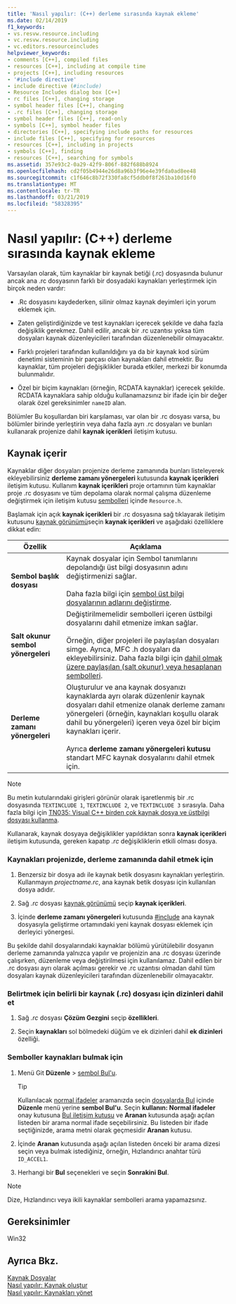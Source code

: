 ```yaml
---
title: 'Nasıl yapılır: (C++) derleme sırasında kaynak ekleme'
ms.date: 02/14/2019
f1_keywords:
- vs.resvw.resource.including
- vc.resvw.resource.including
- vc.editors.resourceincludes
helpviewer_keywords:
- comments [C++], compiled files
- resources [C++], including at compile time
- projects [C++], including resources
- '#include directive'
- include directive (#include)
- Resource Includes dialog box [C++]
- rc files [C++], changing storage
- symbol header files [C++], changing
- .rc files [C++], changing storage
- symbol header files [C++], read-only
- symbols [C++], symbol header files
- directories [C++], specifying include paths for resources
- include files [C++], specifying for resources
- resources [C++], including in projects
- symbols [C++], finding
- resources [C++], searching for symbols
ms.assetid: 357e93c2-0a29-42f9-806f-882f688b8924
ms.openlocfilehash: cd2f05b4944e26d8a96b3f96e4e39fda0ad8ee48
ms.sourcegitcommit: c1f646c8b72f330fa8cf5ddb0f8f261ba10d16f0
ms.translationtype: MT
ms.contentlocale: tr-TR
ms.lasthandoff: 03/21/2019
ms.locfileid: "58328395"
---
```

# <a name="how-to-include-resources-at-compile-time-c"></a>Nasıl yapılır: (C++) derleme sırasında kaynak ekleme

Varsayılan olarak, tüm kaynaklar bir kaynak betiği (.rc) dosyasında bulunur ancak ana .rc dosyasının farklı bir dosyadaki kaynakları yerleştirmek için birçok neden vardır:

- .Rc dosyasını kaydederken, silinir olmaz kaynak deyimleri için yorum eklemek için.

- Zaten geliştirdiğinizde ve test kaynakları içerecek şekilde ve daha fazla değişiklik gerekmez. Dahil edilir, ancak bir .rc uzantısı yoksa tüm dosyaları kaynak düzenleyicileri tarafından düzenlenebilir olmayacaktır.

- Farklı projeleri tarafından kullanıldığını ya da bir kaynak kod sürüm denetimi sisteminin bir parçası olan kaynakları dahil etmektir. Bu kaynaklar, tüm projeleri değişiklikler burada etkiler, merkezi bir konumda bulunmalıdır.

- Özel bir biçim kaynakları (örneğin, RCDATA kaynaklar) içerecek şekilde. RCDATA kaynaklara sahip olduğu kullanamazsınız bir ifade için bir değer olarak özel gereksinimler `nameID` alan.

Bölümler Bu koşullardan biri karşılaması, var olan bir .rc dosyası varsa, bu bölümler birinde yerleştirin veya daha fazla ayrı .rc dosyaları ve bunları kullanarak projenize dahil **kaynak içerikleri** iletişim kutusu.

## <a name="resource-includes"></a>Kaynak içerir

Kaynaklar diğer dosyaları projenize derleme zamanında bunları listeleyerek ekleyebilirsiniz **derleme zamanı yönergeleri** kutusunda **kaynak içerikleri** iletişim kutusu. Kullanım **kaynak içerikleri** proje ortamının tüm kaynaklar proje .rc dosyasını ve tüm depolama olarak normal çalışma düzenleme değiştirmek için iletişim kutusu [sembolleri](../windows/symbols-resource-identifiers.md) içinde `Resource.h`.

Başlamak için açık **kaynak içerikleri** bir .rc dosyasına sağ tıklayarak iletişim kutusunu [kaynak görünümü](how-to-create-a-resource-script-file.md#create-resources)seçin **kaynak içerikleri** ve aşağıdaki özelliklere dikkat edin:

| Özellik | Açıklama |
|---|---|
| **Sembol başlık dosyası** | Kaynak dosyalar için Sembol tanımlarını depolandığı üst bilgi dosyasının adını değiştirmenizi sağlar.<br/><br/>Daha fazla bilgi için [sembol üst bilgi dosyalarının adlarını değiştirme](../windows/changing-the-names-of-symbol-header-files.md). |
| **Salt okunur sembol yönergeleri** | Değiştirilmemelidir sembolleri içeren üstbilgi dosyalarını dahil etmenize imkan sağlar.<br/><br/>Örneğin, diğer projeleri ile paylaşılan dosyaları simge. Ayrıca, MFC .h dosyaları da ekleyebilirsiniz. Daha fazla bilgi için [dahil olmak üzere paylaşılan (salt okunur) veya hesaplanan sembolleri](../windows/including-shared-read-only-or-calculated-symbols.md). |
| **Derleme zamanı yönergeleri** | Oluşturulur ve ana kaynak dosyanızı kaynaklarda ayrı olarak düzenlenir kaynak dosyaları dahil etmenize olanak derleme zamanı yönergeleri (örneğin, kaynakları koşullu olarak dahil bu yönergeleri) içeren veya özel bir biçim kaynakları içerir.<br/><br/>Ayrıca **derleme zamanı yönergeleri kutusu** standart MFC kaynak dosyalarını dahil etmek için. |

> [!NOTE]
> Bu metin kutularındaki girişleri görünür olarak işaretlenmiş bir .rc dosyasında `TEXTINCLUDE 1`, `TEXTINCLUDE 2`, ve `TEXTINCLUDE 3` sırasıyla. Daha fazla bilgi için [TN035: Visual C++ birden çok kaynak dosya ve üstbilgi dosyası kullanma](../mfc/tn035-using-multiple-resource-files-and-header-files-with-visual-cpp.md).

Kullanarak, kaynak dosyaya değişiklikler yapıldıktan sonra **kaynak içerikleri** iletişim kutusunda, gereken kapatıp *.rc* değişikliklerin etkili olması dosya.

### <a name="to-include-resources-in-your-project-at-compile-time"></a>Kaynakları projenizde, derleme zamanında dahil etmek için

1. Benzersiz bir dosya adı ile kaynak betik dosyasını kaynakları yerleştirin. Kullanmayın *projectname.rc*, ana kaynak betik dosyası için kullanılan dosya adıdır.

1. Sağ *.rc* dosyası [kaynak görünümü](how-to-create-a-resource-script-file.md#create-resources) seçip **kaynak içerikleri**.

1. İçinde **derleme zamanı yönergeleri** kutusunda [#include](../preprocessor/hash-include-directive-c-cpp.md) ana kaynak dosyasıyla geliştirme ortamındaki yeni kaynak dosyası eklemek için derleyici yönergesi.

Bu şekilde dahil dosyalarındaki kaynaklar bölümü yürütülebilir dosyanın derleme zamanında yalnızca yapılır ve projenizin ana .rc dosyası üzerinde çalışırken, düzenleme veya değiştirilmesi için kullanılamaz. Dahil edilen bir .rc dosyası ayrı olarak açılması gerekir ve .rc uzantısı olmadan dahil tüm dosyaları kaynak düzenleyicileri tarafından düzenlenebilir olmayacaktır.

### <a name="to-specify-include-directories-for-a-specific-resource-rc-file"></a>Belirtmek için belirli bir kaynak (.rc) dosyası için dizinleri dahil et

1. Sağ *.rc* dosyası **Çözüm Gezgini** seçip **özellikleri**.

1. Seçin **kaynakları** sol bölmedeki düğüm ve ek dizinleri dahil **ek dizinleri** özelliği.

### <a name="to-find-symbols-in-resources"></a>Semboller kaynakları bulmak için

1. Menü Git **Düzenle** > [sembol Bul'u](/visualstudio/ide/go-to).

   > [!TIP]
   > Kullanılacak [normal ifadeler](/visualstudio/ide/using-regular-expressions-in-visual-studio) aramanızda seçin [dosyalarda Bul](/visualstudio/ide/reference/find-command) içinde **Düzenle** menü yerine **sembol Bul'u**. Seçin **kullanın: Normal ifadeler** onay kutusuna [Bul iletişim kutusu](/visualstudio/ide/finding-and-replacing-text) ve **Aranan** kutusunda aşağı açılan listeden bir arama normal ifade seçebilirsiniz. Bu listeden bir ifade seçtiğinizde, arama metni olarak geçmesidir **Aranan** kutusu.

1. İçinde **Aranan** kutusunda aşağı açılan listeden önceki bir arama dizesi seçin veya bulmak istediğiniz, örneğin, Hızlandırıcı anahtar türü `ID_ACCEL1`.

1. Herhangi bir **Bul** seçenekleri ve seçin **Sonrakini Bul**.

> [!NOTE]
> Dize, Hızlandırıcı veya ikili kaynaklar sembolleri arama yapamazsınız.

## <a name="requirements"></a>Gereksinimler

Win32

## <a name="see-also"></a>Ayrıca Bkz.

[Kaynak Dosyalar](../windows/resource-files-visual-studio.md)<br/>
[Nasıl yapılır: Kaynak oluştur](../windows/how-to-create-a-resource-script-file.md)<br/>
[Nasıl yapılır: Kaynakları yönet](../windows/how-to-copy-resources.md)<br/>